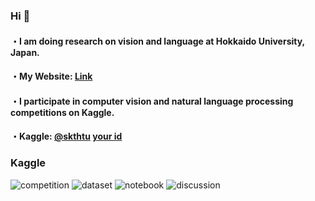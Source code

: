 ### Hi 👋
#### ・I am doing research on vision and language at Hokkaido University, Japan.
#### ・My Website: [Link](https://sites.google.com/view/skurita/home?authuser=0)
#### ・I participate in computer vision and natural language processing competitions on Kaggle.
#### ・Kaggle: [@skthtu](https://www.kaggle.com/skthtu) [your id](https://road-to-kaggle-grandmaster.vercel.app/api/simple/skthtu)


### Kaggle
![competition](https://road-to-kaggle-grandmaster.vercel.app/api/badges/skthtu/competition)
![dataset](https://road-to-kaggle-grandmaster.vercel.app/api/badges/skthtu/dataset)
![notebook](https://road-to-kaggle-grandmaster.vercel.app/api/badges/skthtu/notebook)
![discussion](https://road-to-kaggle-grandmaster.vercel.app/api/badges/skthtu/discussion)

